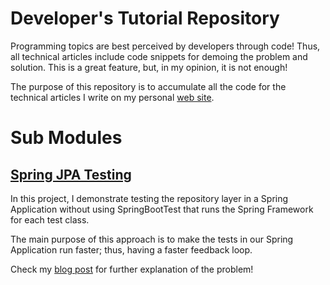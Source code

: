 # Developer's Tutorial Repository
  
Programming topics are best perceived by developers through code! Thus, all technical
articles include code snippets for demoing the problem and solution. This is a great
feature, but, in my opinion, it is not enough! 
   
The purpose of this repository is to accumulate all the code for the technical 
articles I write on my personal [web site](https://ahmadatwi.me/). 

# Sub Modules  
## [Spring JPA Testing](spring-jpa-testing/README.md)
In this project, I demonstrate testing the repository layer in a Spring Application
without using SpringBootTest that runs the Spring Framework for each test class.

The main purpose of this approach is to make the tests in our Spring Application 
run faster; thus, having a faster feedback loop.

Check my [blog post](https://ahmadatwi.me/2020/05/04/faster-testing-of-the-jpa-repository-in-spring-applications/) for further explanation of the problem! 


